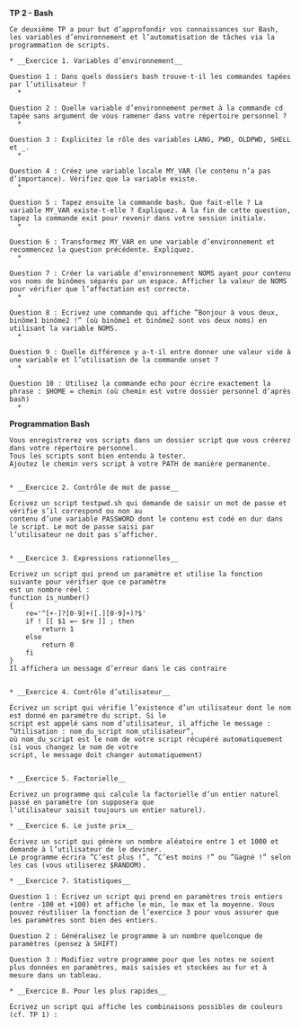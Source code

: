 **TP 2 - Bash**

	Ce deuxième TP a pour but d’approfondir vos connaissances sur Bash, les variables d’environnement et l’automatisation de tâches via la programmation de scripts.

	* __Exercice 1. Variables d’environnement__
	
    Question 1 : Dans quels dossiers bash trouve-t-il les commandes tapées par l’utilisateur ?
      * 
      
    Question 2 : Quelle variable d’environnement permet à la commande cd tapée sans argument de vous ramener dans votre répertoire personnel ?
      * 
      
    Question 3 : Explicitez le rôle des variables LANG, PWD, OLDPWD, SHELL et _.
      * 
      
    Question 4 : Créez une variable locale MY_VAR (le contenu n’a pas d’importance). Vérifiez que la variable existe.
      * 
      
    Question 5 : Tapez ensuite la commande bash. Que fait-elle ? La variable MY_VAR existe-t-elle ? Expliquez. A la fin de cette question, tapez la commande exit pour revenir dans votre session initiale.
      * 
      
    Question 6 : Transformez MY_VAR en une variable d’environnement et recommencez la question précédente. Expliquez.
      * 

    Question 7 : Créer la variable d’environnement NOMS ayant pour contenu vos noms de binômes séparés par un espace. Afficher la valeur de NOMS pour vérifier que l’affectation est correcte.
      * 

    Question 8 : Ecrivez une commande qui affiche ”Bonjour à vous deux, binôme1 binôme2 !” (où binôme1 et binôme2 sont vos deux noms) en utilisant la variable NOMS.
      * 
      
    Question 9 : Quelle différence y a-t-il entre donner une valeur vide à une variable et l’utilisation de la commande unset ?
      * 

    Question 10 : Utilisez la commande echo pour écrire exactement la phrase : $HOME = chemin (où chemin est votre dossier personnel d’après bash)
      * 

**Programmation Bash**
	
	Vous enregistrerez vos scripts dans un dossier script que vous créerez dans votre répertoire personnel.
	Tous les scripts sont bien entendu à tester.
	Ajoutez le chemin vers script à votre PATH de manière permanente.


	* __Exercice 2. Contrôle de mot de passe__
	
	Écrivez un script testpwd.sh qui demande de saisir un mot de passe et vérifie s’il correspond ou non au
	contenu d’une variable PASSWORD dont le contenu est codé en dur dans le script. Le mot de passe saisi par
	l’utilisateur ne doit pas s’afficher.
	

	* __Exercice 3. Expressions rationnelles__
	
	Ecrivez un script qui prend un paramètre et utilise la fonction suivante pour vérifier que ce paramètre
	est un nombre réel :
	function is_number()
	{
		re='^[+-]?[0-9]+([.][0-9]+)?$'
		if ! [[ $1 =~ $re ]] ; then
			return 1
		else
			return 0
		fi
	}
	Il affichera un message d’erreur dans le cas contraire


	* __Exercice 4. Contrôle d’utilisateur__
	
	Écrivez un script qui vérifie l’existence d’un utilisateur dont le nom est donné en paramètre du script. Si le
	script est appelé sans nom d’utilisateur, il affiche le message : ”Utilisation : nom_du_script nom_utilisateur”,
	où nom_du_script est le nom de votre script récupéré automatiquement (si vous changez le nom de votre
	script, le message doit changer automatiquement)
	
	
	* __Exercice 5. Factorielle__
	
	Écrivez un programme qui calcule la factorielle d’un entier naturel passé en paramètre (on supposera que
	l’utilisateur saisit toujours un entier naturel).
	
	* __Exercice 6. Le juste prix__
	
	Écrivez un script qui génère un nombre aléatoire entre 1 et 1000 et demande à l’utilisateur de le deviner.
	Le programme écrira ”C’est plus !”, ”C’est moins !” ou ”Gagné !” selon les cas (vous utiliserez $RANDOM).

	* __Exercice 7. Statistiques__

	Question 1 : Écrivez un script qui prend en paramètres trois entiers (entre -100 et +100) et affiche le min, le max et la moyenne. Vous pouvez réutiliser la fonction de l’exercice 3 pour vous assurer que les paramètres sont bien des entiers.

	Question 2 : Généralisez le programme à un nombre quelconque de paramètres (pensez à SHIFT)

	Question 3 : Modifiez votre programme pour que les notes ne soient plus données en paramètres, mais saisies et stockées au fur et à mesure dans un tableau.

	* __Exercice 8. Pour les plus rapides__

	Écrivez un script qui affiche les combinaisons possibles de couleurs (cf. TP 1) :
	
	
	
	
	
	
